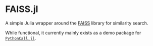# FAISS.jl

A simple Julia wrapper around the [FAISS](https://github.com/facebookresearch/faiss) library for similarity search.

While functional, it currently mainly exists as a demo package for [`PythonCall.jl`](https://github.com/cjdoris/PythonCall.jl).
